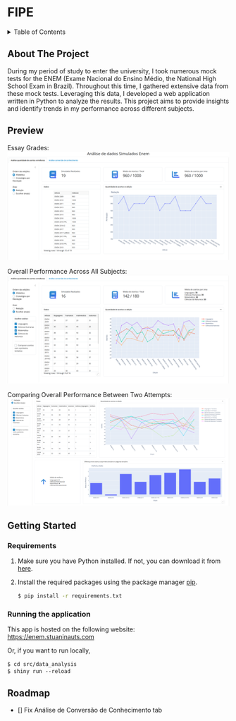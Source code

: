 # FIPE
<details>
  <summary>Table of Contents</summary>
  <ol>
    <li><a href="#about-the-project">About The Project</a></li>
    <li><a href="#preview">Preview</a></li>
    <li>
      <a href="#getting-started">Getting Started</a>
      <ul>
        <li><a href="#requirements">Requirements</a></li>
        <li><a href="#running-from-scratch">Running the application</a></li>
      </ul>
    </li>
    <li><a href="#roadmap">Roadmap</a></li>
  </ol>
</details>

<!-- ABOUT THE PROJECT -->
<a name="about-the-project"></a>
## About The Project
During my period of study to enter the university, I took numerous mock tests for the ENEM (Exame Nacional do Ensino Médio, the National High School Exam in Brazil). Throughout this time, I gathered extensive data from these mock tests. Leveraging this data, I developed a web application written in Python to analyze the results. This project aims to provide insights and identify trends in my performance across different subjects.

<a name="preview"></a>
## Preview

Essay Grades:
![Essay grades](examples/am-redacao.png)

Overall Performance Across All Subjects:
![Overall performance](examples/am-analise.png)

Comparing Overall Performance Between Two Attempts:
![Overall performance two attempts](examples/am-tentativas.png)

<!-- GETTING STARTED -->
<a name="#getting-started"></a>
## Getting Started

<!-- REQUIREMENTS -->
<a name="#requirements"></a>
### Requirements

1. Make sure you have Python installed. If not, you can download it from [here](https://www.python.org/downloads/).
2. Install the required packages using the package manager [pip](https://pip.pypa.io/en/stable/).

   ```bash
   $ pip install -r requirements.txt
<!-- RUNNING THE APPLICATION -->
<a name="#running-the-app"></a>
### Running the application
This app is hosted on the following website:  
https://enem.stuaninauts.com


Or, if you want to run locally,

    $ cd src/data_analysis
    $ shiny run --reload


<!-- ROADMAP -->
<a name="roadmap"></a>
## Roadmap
- [] Fix Análise de Conversão de Conhecimento tab 